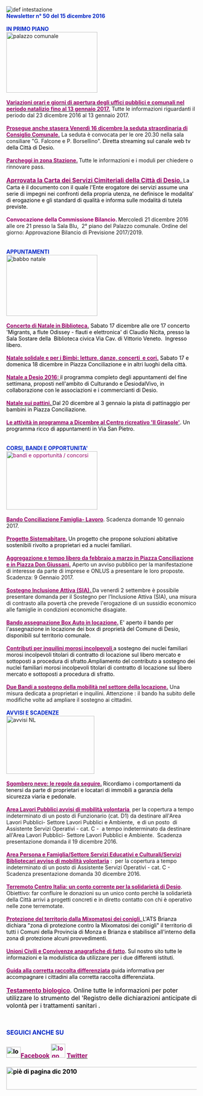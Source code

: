 <DIV>
<DIV>
<DIV><IMG border=0 alt="def intestazione" src="http://www.comune.desio.mb.it/servizi/gestionedocumentale/visualizzadocumento.aspx?id=6276"></DIV>
<DIV><STRONG><FONT color=#0426c6>Newsletter n°&nbsp;50 del&nbsp;15 dicembre 2016</FONT></STRONG></DIV>
<DIV><STRONG><FONT color=#0426c6></FONT></STRONG>&nbsp;</DIV>
<DIV><STRONG><FONT color=#0426c6></FONT></STRONG></DIV>
<DIV><FONT color=#0426c6><STRONG></STRONG></FONT></DIV>
<DIV><FONT color=#0426c6><STRONG>IN PRIMO PIANO </STRONG></FONT></DIV>
<DIV><IMG style="WIDTH: 241px; HEIGHT: 160px" border=0 alt="palazzo comunale" src="http://www.comune.desio.mb.it/servizi/gestionedocumentale/visualizzadocumento.aspx?id=2058" width=243 height=181></DIV>
<DIV>&nbsp;</DIV>
<DIV><STRONG><FONT color=#990066><A title="" href="http://www.comune.desio.mb.it/servizi/notizie/notizie_fase02.aspx?ID=42694" target=_self><STRONG><FONT color=#990066>Variazioni orari e giorni di apertura&nbsp;degli uffici pubblici e comunali nel periodo natalizio fino al 13 gennaio 2017.</FONT></STRONG></A></FONT></STRONG> Tutte le informazioni riguardanti il periodo dal 23 dicembre 2016 al 13 gennaio 2017.</DIV>
<DIV><FONT color=#990066><FONT size=+0><FONT color=#000000></FONT></FONT></FONT>&nbsp;</DIV>
<DIV><STRONG><FONT color=#990066><A title="" href="http://www.comune.desio.mb.it/servizi/notizie/notizie_fase02.aspx?ID=42764" target=_self><STRONG><FONT color=#990066>Prosegue anche stasera Venerdì 16 dicembre la seduta straordinaria di Consiglio Comunale.</FONT></STRONG></A></FONT></STRONG> La seduta è convocata per le ore 20.30 nella sala consiliare "G. Falcone e P. Borsellino".<FONT color=#000000>&nbsp;Diretta streaming sul canale web tv della Città di Desio.</FONT></DIV>
<DIV>&nbsp;</DIV>
<DIV><A title="" href="http://www.comune.desio.mb.it/servizi/notizie/notizie_fase02.aspx?ID=42741" target=_self><STRONG><FONT color=#990066>Parcheggi in zona Stazione.</FONT></STRONG></A><STRONG><FONT color=#990066> </FONT></STRONG>Tutte le informazioni e i moduli per chiedere o rinnovare pass.</DIV>
<DIV>&nbsp;</DIV>
<DIV><A title="" href="http://www.comune.desio.mb.it/servizi/funzioni/download.aspx?ID=21789&amp;IDc=784" target=_self><FONT color=#990066><FONT size=+0><STRONG>Aprrovata la Carta dei Servizi Cimiteriali della Città di Desio. </STRONG></FONT></FONT></A><FONT color=#000000>La Carta è il documento con il quale l'Ente erogatore dei servizi assume una serie di impegni nei confronti della propria utenza, ne definisce le modalita’ di erogazione e gli standard di qualità e informa sulle modalità di tutela previste.</FONT></DIV>
<DIV>
<DIV><FONT color=#990066><STRONG></STRONG></FONT>&nbsp;</DIV>
<DIV><FONT color=#990066><STRONG>Convocazione della Commissione Bilancio. </STRONG></FONT><FONT color=#000000>M</FONT>ercoledì 21 dicembre 2016 alle ore 21 presso la Sala Blu, &nbsp;2° piano&nbsp;del Palazzo comunale. Ordine del giorno: Approvazione Bilancio di Previsione 2017/2019.</DIV>
<DIV><FONT color=#990066><FONT size=+0></FONT></FONT><FONT color=#0426c6><FONT color=#0426c6><FONT color=#0426c6><STRONG></STRONG></FONT></FONT></FONT>&nbsp;</DIV>
<DIV>&nbsp;</DIV></DIV>
<DIV><FONT color=#0426c6><FONT color=#0426c6><FONT color=#0426c6><STRONG>APPUNTAMENTI</STRONG></FONT></FONT></FONT></DIV>
<DIV><IMG style="WIDTH: 241px; HEIGHT: 161px" alt="babbo natale" src="https://www.comune.desio.mb.it/servizi/gestionedocumentale/visualizzadocumento.aspx?ID=21787" width=313 height=164></DIV>
<DIV>&nbsp;</DIV>
<DIV><FONT color=#000000><STRONG><FONT color=#990066><A title="" href="http://www.comune.desio.mb.it/servizi/notizie/notizie_fase02.aspx?ID=42796" target=_self><FONT color=#000000><STRONG><FONT color=#990066>Concerto di Natale in Biblioteca.</FONT></STRONG></FONT></A></FONT></STRONG> Sabato 17 dicembre alle ore 17 concerto 'Migrants, a flute Odissey - flauti e elettronica' di Claudio Nicita, presso la Sala Sostare della&nbsp; Biblioteca civica&nbsp;Via Cav. di Vittorio Veneto. &nbsp;Ingresso libero. </FONT><FONT color=#0426c6><FONT color=#000000><FONT color=#990066></DIV></FONT></FONT></FONT>
<DIV><FONT color=#0426c6><FONT color=#000000><FONT color=#990066></FONT></FONT></FONT>&nbsp;</DIV>
<DIV><FONT color=#0426c6><FONT color=#000000><FONT color=#990066>
<DIV><STRONG><A title="" href="https://www.facebook.com/events/1266853780045673/" target=_self><STRONG><FONT color=#990066>Natale solidale e per i Bimbi: letture, danze, concerti&nbsp; e cori.</FONT></STRONG></A></STRONG> <FONT color=#000000>Sabato 17 e domenica 18 dicembre in Piazza Conciliazione e in altri luoghi della città.</FONT></DIV>
<DIV>&nbsp;</DIV>
<DIV><A title="" href="https://www.comune.desio.mb.it/servizi/notizie/notizie_fase02.aspx?ID=42640" target=_self><FONT color=#990066><STRONG>Natale a Desio 2016: </STRONG></FONT></A><FONT color=#000000>il programma completo degli appuntamenti del fine settimana, proposti nell'ambito di Culturando e DesiodalVivo, in collaborazione con le associazioni e i commercianti di Desio.</FONT></DIV></FONT></FONT></FONT></DIV>
<DIV><FONT color=#0426c6><FONT color=#000000></FONT></FONT>&nbsp;</DIV>
<DIV><FONT color=#0426c6><FONT color=#000000><STRONG><FONT color=#990066><A title="" href="https://www.facebook.com/events/340387479675168/" target=_self><FONT color=#0426c6><FONT color=#000000><STRONG><FONT color=#990066>Natale sui pattini. </FONT></STRONG></FONT></FONT></A></FONT></STRONG>Dal 20 dicembre al 3 gennaio&nbsp;la pista di pattinaggio per bambini in Piazza Conciliazione.</FONT></FONT></DIV>
<DIV><FONT color=#0426c6><FONT color=#000000>&nbsp;</DIV>
<DIV>
<DIV>
<DIV>
<DIV>
<DIV>
<DIV>
<DIV><STRONG><FONT color=#990066><A title="" href="http://www.comune.desio.mb.it/servizi/notizie/notizie_fase02.aspx?ID=41571" target=_self><STRONG><FONT color=#990066>Le attività in programma a Dicembre al Centro ricreativo 'Il Girasole'</FONT></STRONG></A></FONT></STRONG>. Un programma ricco di appuntamenti in Via San Pietro.</DIV>
<DIV>&nbsp;</DIV>
<DIV>&nbsp;</DIV>
<DIV></FONT></FONT><FONT color=#0426c6><STRONG>CORSI, BANDI E OPPORTUNITA'</STRONG></FONT> </DIV></DIV></DIV></DIV></DIV>
<DIV><FONT color=#990066><IMG style="WIDTH: 241px; HEIGHT: 154px" border=0 alt="bandi e opportunità / concorsi" src="http://www.comune.desio.mb.it/servizi/gestionedocumentale/visualizzadocumento.aspx?id=18790" width=299 height=168></FONT></DIV>
<DIV><FONT color=#990066></FONT>&nbsp;</DIV>
<DIV><FONT color=#990066></FONT></DIV>
<DIV><STRONG><FONT color=#990066><A title="" href="http://www.comune.desio.mb.it/servizi/notizie/notizie_fase02.aspx?ID=42766" target=_self><STRONG><FONT color=#990066>Bando Conciliazione Famiglia- Lavoro</FONT></STRONG></A></FONT></STRONG>. Scadenza domande 10 gennaio 2017.</DIV>
<DIV>&nbsp;</DIV>
<DIV><FONT color=#990066></FONT></DIV>
<DIV><FONT color=#990066><STRONG><A title="" href="http://www.comune.desio.mb.it/servizi/notizie/notizie_fase02.aspx?ID=41431" target=_self><FONT color=#990066><STRONG>Progetto Sistemabitare.</STRONG></FONT></A> </STRONG></FONT><FONT color=#000000>Un progetto che propone soluzioni abitative sostenibili rivolto a proprietari ed a nuclei familiari.</FONT></DIV>
<DIV>&nbsp;</DIV>
<DIV><A title="" href="http://www.comune.desio.mb.it/servizi/notizie/notizie_fase02.aspx?ID=42795" target=_self><STRONG><FONT color=#990066>Aggregazione e tempo libero da febbraio a marzo in Piazza Conciliazione e in Piazza Don Giussani.</FONT></STRONG></A><FONT color=#990066> </FONT>Aperto un avviso pubblico per la manifestazione di interesse da parte di imprese e ONLUS a presentare le loro proposte. Scadenza: 9 Gennaio 2017.</DIV>
<DIV>&nbsp;</DIV>
<DIV><FONT color=#990066><FONT color=#990066></FONT></FONT></DIV></DIV>
<DIV>
<DIV><A title="" href="http://www.comune.desio.mb.it/upload/desio/newsletter/Sostegno%20Inclusione%20Attiva%20(SIA).%20Da%20venerdì%202%20settembre%20è%20possibile%20presentare%20domanda%20per%20il%20Sostegno%20per%20l’Inclusione%20Attiva%20(SIA),%20una%20misura%20di%20contrasto%20alla%20povertà%20che%20prevede%20l'erogazione%20di%20un%20sussidio%20economico%20alle%20famiglie%20in%20condizioni%20economiche%20disagiate." target=_self><FONT color=#000000><STRONG><FONT color=#990066>Sostegno Inclusione Attiva (SIA). </FONT></STRONG></FONT></A>Da venerdì 2 settembre è possibile presentare domanda per il Sostegno per l’Inclusione Attiva (SIA), una misura di contrasto alla povertà che prevede l'erogazione di un sussidio economico alle famiglie in condizioni economiche disagiate.</DIV>
<DIV><FONT color=#000000>&nbsp;</DIV>
<DIV>
<DIV><A title="" href="https://www.comune.desio.mb.it/servizi/notizie/notizie_fase02.aspx?ID=35369" target=_self><FONT color=#990066><STRONG>Bando assegnazione Box Auto in locazione.</STRONG></FONT></A><STRONG> </STRONG>E' aperto il bando per l'assegnazione in locazione dei box di proprietà del Comune di Desio, disponibili sul territorio comunale.</DIV>
<DIV></FONT>&nbsp;</DIV></DIV>
<DIV>
<DIV>
<DIV>
<DIV><FONT color=#990066><A title="" href="http://www.comune.desio.mb.it/servizi/notizie/notizie_fase02.aspx?ID=27375" target=_self><FONT color=#990066><STRONG>Contributi per inquilini morosi incolpevoli </STRONG></FONT></A></FONT><FONT color=#000000>a sostegno dei nuclei familiari morosi incolpevoli titolari di contratto di locazione sul libero mercato e sottoposti a procedura di sfratto.</FONT><FONT color=#000000>Ampliamento del contributo a sostegno dei nuclei familiari morosi incolpevoli titolari di contratto di locazione sul libero mercato e sottoposti a procedura di sfratto. </FONT></DIV>
<DIV>&nbsp;</DIV></DIV>
<DIV>
<DIV>
<DIV><FONT color=#990066><STRONG></STRONG></FONT></DIV>
<DIV>
<DIV>
<DIV><A title="" href="http://www.comune.desio.mb.it/servizi/notizie/notizie_fase02.aspx?ID=36774" target=_self><FONT color=#990066><STRONG>Due Bandi a sostegno della mobilità nel settore della locazione.</STRONG></FONT></A> Una misura dedicata a proprietari e inquilini. Attenzione : il bando ha subito delle modifiche volte ad ampliare il sostegno ai cittadini.</DIV>
<DIV>&nbsp;</DIV>
<DIV>
<DIV></DIV>
<DIV><FONT color=#0426c6><STRONG></STRONG></FONT></DIV>
<DIV><FONT color=#0426c6><STRONG>AVVISI E SCADENZE</STRONG></FONT> </DIV></DIV></DIV>
<DIV></DIV>
<DIV><IMG style="WIDTH: 233px; HEIGHT: 153px" border=0 alt="avvisi NL" src="http://www.comune.desio.mb.it/servizi/gestionedocumentale/visualizzadocumento.aspx?id=18789" width=232 height=175></DIV>
<DIV>
<DIV>&nbsp;</DIV>
<DIV><FONT color=#990066><A title="" href="http://www.comune.desio.mb.it/servizi/notizie/notizie_fase02.aspx?ID=42701" target=_self><FONT color=#990066><STRONG>Sgombero neve: le regole da seguire.</STRONG></FONT></A><STRONG> </STRONG><FONT color=#000000>Ricordiamo i comportamenti da tenersi da parte di proprietari e locatari di immobili a garanzia della sicurezza viaria e pedonale.</FONT></FONT></DIV>
<DIV><FONT color=#990066></FONT>&nbsp;</DIV>
<DIV><FONT color=#990066><A title="" href="http://www.comune.desio.mb.it/servizi/notizie/notizie_fase02.aspx?ID=41534" target=_self><FONT color=#990066><STRONG>Area Lavori Pubblici avvisi di mobilità volontaria&nbsp;</STRONG></FONT></A></FONT> per la copertura a tempo indeterminato di un posto di Funzionario (cat. D1) da destinare all'Area Lavori Pubblici- Settore Lavori Pubblici e Ambiente,&nbsp; e&nbsp;di un posto&nbsp; di Assistente Servizi Operativi - cat. C -&nbsp; a tempo indeterminato da destinare all'Area Lavori Pubblici- Settore Lavori Pubblici e Ambiente.&nbsp; Scadenza presentazione domanda il&nbsp;19 dicembre 2016.</DIV></DIV>
<DIV><STRONG></STRONG>&nbsp;</DIV>
<DIV><STRONG><FONT color=#990066><A title="" href="http://www.comune.desio.mb.it/servizi/notizie/notizie_fase02.aspx?ID=42710" target=_self><STRONG><FONT color=#990066>Area Persona e Famiglia/Settore Servizi Educativi e Culturali/Servizi Bibliotecari avviso di mobilità volontaria</FONT></STRONG></A></FONT></STRONG>&nbsp;: &nbsp;per la copertura a tempo indeterminato di un posto di Assistente Servizi Operativi - cat. C -&nbsp; Scadenza presentazione domanda 30 dicembre 2016.</DIV>
<DIV></DIV>
<DIV></DIV>
<DIV>
<DIV>
<DIV><STRONG><FONT color=#990066></FONT></STRONG>&nbsp;</DIV>
<DIV><STRONG><FONT color=#990066><A title="" href="http://www.comune.desio.mb.it/servizi/notizie/notizie_fase02.aspx?ID=41168" target=_self><STRONG><FONT color=#990066>Terremoto Centro Italia: un conto corrente per la solidarietà di Desio</FONT></STRONG></A></FONT></STRONG>. Obiettivo: far confluire le donazioni su un unico conto perchè la solidarietà della Città arrivi a progetti concreti e in diretto contatto con chi è operativo nelle zone terremotate.</DIV></DIV></DIV>
<DIV>&nbsp;</DIV></DIV><FONT color=#990066><FONT color=#000000>
<DIV></DIV>
<DIV><A title="" href="http://www.comune.desio.mb.it/servizi/notizie/notizie_fase02.aspx?ID=41024" target=_self><FONT color=#990066><STRONG>Protezione del territorio dalla Mixomatosi dei conigli. </STRONG></FONT></A>L'ATS Brianza dichiara "zona di protezione contro la Mixomatosi dei conigli" il territorio di tutti i Comuni della Provincia di Monza e Brianza e stabilisce all'interno della zona di protezione alcuni provvedimenti.</DIV>
<DIV></FONT></FONT>&nbsp;</DIV></DIV></DIV></DIV>
<DIV><FONT color=#990066><FONT color=#990066>
<DIV>
<DIV><FONT color=#000000><STRONG><FONT color=#990066><A title="" href="http://www.comune.desio.mb.it/servizi/notizie/notizie_fase02.aspx?ID=40869" target=_self><FONT color=#000000><STRONG><FONT color=#990066>Unioni Civili e Convivenze anagrafiche di fatto</FONT></STRONG></FONT></A></FONT></STRONG>. Sul nostro sito tutte le informazioni e la modulistica da utilizzare per i due differenti istituti.</FONT></DIV></DIV>
<DIV><FONT color=#000000></FONT>&nbsp;</DIV>
<DIV><FONT color=#000000></FONT></DIV>
<DIV></DIV>
<DIV></FONT></FONT><FONT color=#990066><A title="" href="http://www.comune.desio.mb.it/upload/desio/gestionedocumentale/10Raccoltarifiuti_DESIO_784_20976.pdf" target=_self><FONT color=#990066><STRONG>Guida alla corretta raccolta differenziata</STRONG></FONT></A><FONT color=#000000><FONT color=#990066><STRONG>&nbsp;</STRONG></FONT>guida informativa per accompagnare i cittadini alla corretta raccolta differenziata.</FONT></FONT></DIV>
<DIV>&nbsp;</DIV>
<DIV><FONT color=#0426c6><FONT color=#0426c6><FONT size=+0><FONT color=#000000><FONT color=#990066><FONT color=#000000><FONT color=#990066><FONT color=#000000><FONT color=#000000></FONT></FONT></FONT></FONT></FONT></FONT></FONT></FONT></FONT></DIV>
<DIV><FONT color=#0426c6><FONT color=#0426c6><FONT size=+0><FONT color=#000000><FONT color=#990066><FONT color=#000000><FONT color=#990066><FONT color=#000000><FONT color=#000000></FONT></FONT></FONT></FONT></FONT></FONT></FONT></FONT></FONT></DIV>
<DIV><FONT color=#0426c6><FONT color=#0426c6><FONT size=+0><FONT color=#000000><FONT color=#990066><FONT color=#000000><FONT color=#990066><FONT color=#000000><FONT color=#000000><A title="" href="http://www.comune.desio.mb.it/servizi/notizie/notizie_fase02.aspx?ID=29398" target=_self><FONT color=#000000><FONT color=#990066><STRONG>Testamento biologico</STRONG></FONT></FONT></A>. Online tutte le informazioni per poter utilizzare lo strumento del 'Registro delle dichiarazioni anticipate di volontà per i trattamenti sanitari</FONT></FONT></FONT> .</FONT></FONT></FONT></FONT></FONT></FONT></DIV>
<DIV>&nbsp;</DIV>
<DIV>&nbsp;</DIV>
<DIV>&nbsp;</DIV>
<DIV></DIV>
<DIV><FONT color=#0426c6><FONT color=#0426c6><FONT size=+0><FONT color=#000000><FONT color=#990066><FONT color=#000000></DIV>
<DIV>
<DIV>
<DIV>
<DIV>
<DIV>
<DIV>
<DIV>
<DIV>
<DIV><FONT color=#0426c6><STRONG></STRONG></FONT></DIV>
<DIV></DIV>
<DIV>
<DIV><FONT color=#0426c6><STRONG>SEGUICI ANCHE SU</STRONG></FONT></DIV>
<DIV>&nbsp;</DIV>
<DIV><STRONG></STRONG></DIV>
<DIV><STRONG><IMG style="WIDTH: 38px; HEIGHT: 29px" alt="logo facebook" src="https://www.comune.desio.mb.it/servizi/gestionedocumentale/visualizzadocumento.aspx?ID=18791" width=95 height=56></STRONG><A title="" href="https://it-it.facebook.com/pages/Comune-Di-Desio/103441483073684" target=_self><FONT color=#990066><STRONG>Facebook</STRONG></FONT></A><FONT color=#990066><STRONG> <IMG style="WIDTH: 38px; HEIGHT: 37px" alt="logo twitter" src="https://www.comune.desio.mb.it/servizi/gestionedocumentale/visualizzadocumento.aspx?ID=18792" width=38 height=44> </STRONG></FONT><A title="" href="https://mobile.twitter.com/comunedidesio" target=_self><FONT color=#990066><STRONG>Twitter</STRONG></FONT></A><STRONG> </STRONG></DIV>
<DIV><STRONG></STRONG><FONT color=#990066><STRONG></STRONG></FONT>&nbsp;</DIV>
<DIV></DIV></DIV>
<DIV><STRONG><IMG style="WIDTH: 622px; HEIGHT: 60px" border=0 alt="piè di pagina dic 2010" src="http://www.comune.desio.mb.it/servizi/gestionedocumentale/visualizzadocumento.aspx?id=6565" width=993 height=74></STRONG></DIV></DIV></DIV></DIV></FONT></FONT></FONT></FONT></FONT></FONT><STRONG></STRONG></DIV></DIV></DIV></DIV></DIV></DIV></DIV></DIV></DIV></DIV></DIV>
